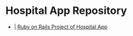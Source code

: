 
# Hospital App Repository

* | [Ruby on Rails Project of Hospital App](https://github.com/AlMuhannaMH/hospital-app)
